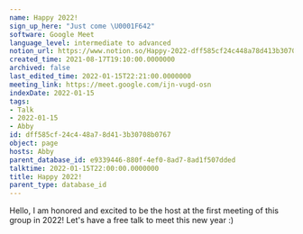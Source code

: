 ```yaml
---
name: Happy 2022!
sign_up_here: "Just come \U0001F642"
software: Google Meet
language_level: intermediate to advanced
notion_url: https://www.notion.so/Happy-2022-dff585cf24c448a78d413b30708b0767
created_time: 2021-08-17T19:10:00.0000000
archived: false
last_edited_time: 2022-01-15T22:21:00.0000000
meeting_link: https://meet.google.com/ijn-vugd-osn
indexDate: 2022-01-15
tags:
- Talk
- 2022-01-15
- Abby
id: dff585cf-24c4-48a7-8d41-3b30708b0767
object: page
hosts: Abby
parent_database_id: e9339446-880f-4ef0-8ad7-8ad1f507dded
talktime: 2022-01-15T22:00:00.0000000
title: Happy 2022!
parent_type: database_id
---
```


Hello, I am honored and excited to be the host at the first meeting of this group in 2022! Let's have a free talk to meet this new year :)





